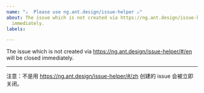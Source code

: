 ```yaml
---
name: "⚠️  Please use ng.ant.design/issue-helper ⚠️"
about: The issue which is not created via https://ng.ant.design/issue-helper/#/en will be closed
  immediately.
labels: 

---
```


The issue which is not created via https://ng.ant.design/issue-helper/#/en will be closed immediately.

---

注意：不是用 https://ng.ant.design/issue-helper/#/zh 创建的 issue 会被立即关闭。

